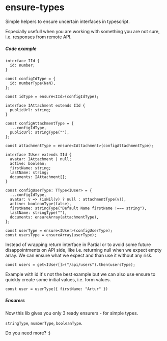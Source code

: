 # ensure-types

Simple helpers to ensure uncertain interfaces in typescript.

Especially usefull when you are working with something you are not sure, i.e. responses from remote API.


##### Code example

```
interface IId {
  id: number;
}

const configIdType = {
  id: numberType(NaN),
};

const idType = ensure<IId>(configIdType);
```
```
interface IAttachment extends IId {
  publicUrl: string;
}

const configAttachmentType = {
  ...configIdType,
  publicUrl: stringType(""),
};

const attachmentType = ensure<IAttachment>(configAttachmentType);
```

```
interface IUser extends IId {
  avatar: IAttachment | null;
  active: boolean;
  firstName: string;
  lastName: string;
  documents: IAttachment[];
}

const configUserType: TType<IUser> = {
  ...configIdType,
  avatar: v => (isNil(v) ? null : attachmentType(v)),
  active: booleanType(false),
  firstName: stringType("Default Name firstName !=== string"),
  lastName: stringType(""),
  documents: ensureArray(attachmentType),
};

const userType = ensure<IUser>(configUserType);
const usersType = ensureArray(userType);

```

Instead of wrapping return interface in Partial or to avoid some future disappointments on API side, like i.e. returning null when we expect empty array. We can ensure what we expect and than use it without any risk.

```
const users = get<IUser[]>("/api/users").then(usersType);
```

Example with id it's not the best example but we can also use ensure to quickly create some initial values, i.e. form values.

```
const user = userType({ firstName: "Artur" })
```

##### Ensurers

Now this lib gives you only 3 ready ensurers - for simple types.

`stringType`, `numberType`, `booleanType`.

Do you need more? :)

